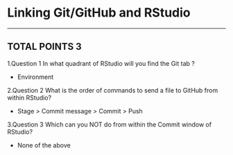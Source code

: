 # Linking Git/GitHub and RStudio
---------------------------------
TOTAL POINTS 3
-----------------------------------
1.Question 1
In what quadrant of RStudio will you find the Git tab ?


- Environment

2.Question 2
What is the order of commands to send a file to GitHub from within RStudio?

- Stage > Commit message > Commit > Push

3.Question 3
Which can you NOT do from within the Commit window of RStudio?


- None of the above

